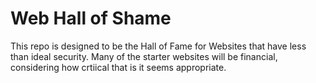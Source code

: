 # Web Hall of Shame

This repo is designed to be the Hall of Fame for Websites that have less than ideal security. Many of the starter websites will be financial, considering how crtiical that is it seems appropriate.
